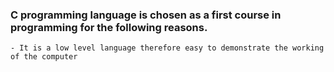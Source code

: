 ### C programming language is chosen as a first course in programming for the following reasons.
	- It is a low level language therefore easy to demonstrate the working of the computer
